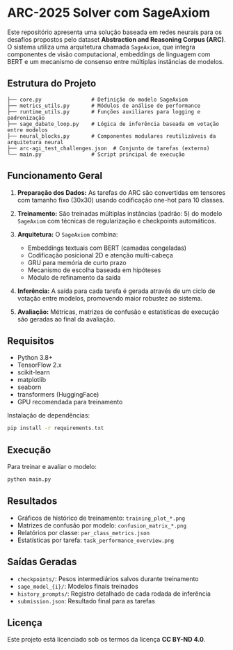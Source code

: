 # ARC-2025 Solver com SageAxiom

Este repositório apresenta uma solução baseada em redes neurais para os desafios propostos pelo dataset **Abstraction and Reasoning Corpus (ARC)**. O sistema utiliza uma arquitetura chamada `SageAxiom`, que integra componentes de visão computacional, embeddings de linguagem com BERT e um mecanismo de consenso entre múltiplas instâncias de modelos.

## Estrutura do Projeto

```
├── core.py                # Definição do modelo SageAxiom
├── metrics_utils.py       # Módulos de análise de performance
├── runtime_utils.py       # Funções auxiliares para logging e padronização
├── sage_dabate_loop.py    # Lógica de inferência baseada em votação entre modelos
├── neural_blocks.py       # Componentes modulares reutilizáveis da arquitetura neural
├── arc-agi_test_challenges.json  # Conjunto de tarefas (externo)
└── main.py                # Script principal de execução
```

## Funcionamento Geral

1. **Preparação dos Dados:** As tarefas do ARC são convertidas em tensores com tamanho fixo (30x30) usando codificação one-hot para 10 classes.
2. **Treinamento:** São treinadas múltiplas instâncias (padrão: 5) do modelo `SageAxiom` com técnicas de regularização e checkpoints automáticos.
3. **Arquitetura:** O `SageAxiom` combina:

   * Embeddings textuais com BERT (camadas congeladas)
   * Codificação posicional 2D e atenção multi-cabeça
   * GRU para memória de curto prazo
   * Mecanismo de escolha baseada em hipóteses
   * Módulo de refinamento da saída
4. **Inferência:** A saída para cada tarefa é gerada através de um ciclo de votação entre modelos, promovendo maior robustez ao sistema.
5. **Avaliação:** Métricas, matrizes de confusão e estatísticas de execução são geradas ao final da avaliação.

## Requisitos

* Python 3.8+
* TensorFlow 2.x
* scikit-learn
* matplotlib
* seaborn
* transformers (HuggingFace)
* GPU recomendada para treinamento

Instalação de dependências:

```bash
pip install -r requirements.txt
```

## Execução

Para treinar e avaliar o modelo:

```bash
python main.py
```

## Resultados

* Gráficos de histórico de treinamento: `training_plot_*.png`
* Matrizes de confusão por modelo: `confusion_matrix_*.png`
* Relatórios por classe: `per_class_metrics.json`
* Estatísticas por tarefa: `task_performance_overview.png`

## Saídas Geradas

* `checkpoints/`: Pesos intermediários salvos durante treinamento
* `sage_model_{i}/`: Modelos finais treinados
* `history_prompts/`: Registro detalhado de cada rodada de inferência
* `submission.json`: Resultado final para as tarefas

## Licença

Este projeto está licenciado sob os termos da licença **CC BY-ND 4.0**.
